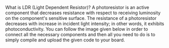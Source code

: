 What is LDR (Light Dependent Resistor)?
A photoresistor is an active component that decreases resistance with 
respect to receiving luminosity on the component's sensitive surface. 
The resistance of a photoresistor decreases with increase in incident light
intensity; in other words, it exhibits photoconductivity.
You can follow the image given below in order to connect all the necessary components and then all you need to do 
is to simply compile and upload the given code to your board.

